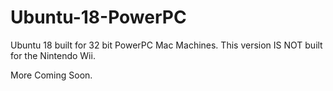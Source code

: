 # Ubuntu-18-PowerPC
Ubuntu 18 built for 32 bit PowerPC Mac Machines. This version IS NOT built for the Nintendo Wii.

More Coming Soon.
